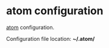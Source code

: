atom configuration
==================

[atom](http://atom.io) configuration.

Configuration file location: **~/.atom/**

